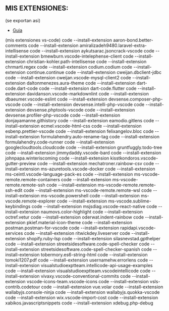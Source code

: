 
## MIS EXTENSIONES:

(se exportan asi)
- [Guia](https://stackoverflow.com/questions/35773299/how-can-you-export-the-visual-studio-code-extension-list)


(mis extensiones vs-code)
code --install-extension aaron-bond.better-comments
code --install-extension amiralizadeh9480.laravel-extra-intellisense
code --install-extension aykutsarac.jsoncrack-vscode
code --install-extension bmewburn.vscode-intelephense-client
code --install-extension christian-kohler.path-intellisense
code --install-extension chrmarti.regex
code --install-extension codium.codium
code --install-extension continue.continue
code --install-extension cweijan.dbclient-jdbc
code --install-extension cweijan.vscode-mysql-client2
code --install-extension daltonmenezes.aura-theme
code --install-extension dart-code.dart-code
code --install-extension dart-code.flutter
code --install-extension davidanson.vscode-markdownlint
code --install-extension dbaeumer.vscode-eslint
code --install-extension devsense.composer-php-vscode
code --install-extension devsense.intelli-php-vscode
code --install-extension devsense.phptools-vscode
code --install-extension devsense.profiler-php-vscode
code --install-extension donjayamanne.githistory
code --install-extension eamodio.gitlens
code --install-extension ecmel.vscode-html-css
code --install-extension esbenp.prettier-vscode
code --install-extension felixangelov.bloc
code --install-extension formulahendry.auto-rename-tag
code --install-extension formulahendry.code-runner
code --install-extension googlecloudtools.cloudcode
code --install-extension gruntfuggly.todo-tree
code --install-extension jimmydaddy.vscode-bard
code --install-extension johnpapa.winteriscoming
code --install-extension kisstkondoros.vscode-gutter-preview
code --install-extension mechatroner.rainbow-csv
code --install-extension ms-azuretools.vscode-docker
code --install-extension ms-ceintl.vscode-language-pack-es
code --install-extension ms-vscode-remote.remote-containers
code --install-extension ms-vscode-remote.remote-ssh
code --install-extension ms-vscode-remote.remote-ssh-edit
code --install-extension ms-vscode-remote.remote-wsl
code --install-extension ms-vscode.powershell
code --install-extension ms-vscode.remote-explorer
code --install-extension ms-vscode.sublime-keybindings
code --install-extension msjsdiag.vscode-react-native
code --install-extension naumovs.color-highlight
code --install-extension octref.vetur
code --install-extension oderwat.indent-rainbow
code --install-extension pkief.material-icon-theme
code --install-extension postman.postman-for-vscode
code --install-extension rapidapi.vscode-services
code --install-extension ritwickdey.liveserver
code --install-extension shopify.ruby-lsp
code --install-extension silasnevstad.gpthelper
code --install-extension streetsidesoftware.code-spell-checker
code --install-extension streetsidesoftware.code-spell-checker-spanish
code --install-extension tobermory.es6-string-html
code --install-extension tomoki1207.pdf
code --install-extension usernamehw.errorlens
code --install-extension visualstudioexptteam.intellicode-api-usage-examples
code --install-extension visualstudioexptteam.vscodeintellicode
code --install-extension vivaxy.vscode-conventional-commits
code --install-extension vscode-icons-team.vscode-icons
code --install-extension vsls-contrib.codetour
code --install-extension vue.volar
code --install-extension wallabyjs.console-ninja
code --install-extension wallabyjs.quokka-vscode
code --install-extension wix.vscode-import-cost
code --install-extension xabikos.javascriptsnippets
code --install-extension xdebug.php-debug

